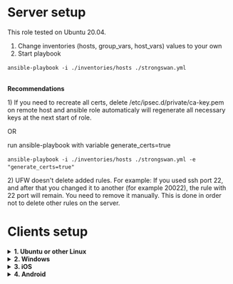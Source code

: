 <h1><b>Server setup</b></h1>

This role tested on Ubuntu 20.04.

1) Change inventories (hosts, group_vars, host_vars) values to your own 
2) Start playbook<br>
<p>
<code>ansible-playbook -i ./inventories/hosts ./strongswan.yml</code>
</p>
<br>
<b>Recommendations</b><br>
<p>
1) If you need to recreate all certs, delete /etc/ipsec.d/private/ca-key.pem on remote host
and ansible role automaticaly will regenerate all necessary keys at the next start of role.

OR

run ansible-playbook with variable generate_certs=true

<code>ansible-playbook -i ./inventories/hosts ./strongswan.yml -e "generate_certs=true"</code>
</p>
<p>
2) UFW doesn't delete added rules. For example: If you used ssh port 22, and after that you changed it 
to another (for example 20022), the rule with 22 port will remain. You need to remove it manually.
This is done in order not to delete other rules on the server.
</p>

<h1><b>Clients setup</b></h1>
<details>
<summary><b>1. Ubuntu or other Linux</b></summary>

<h2>Ubuntu or other Linux</h2>
Copy <code>/etc/ipsec.d/cacerts/ca-cert.pem</code> from remote host to local host 
<code>/etc/ipsec.d/cacerts/ca-cert.pem</code>

It is necessary that the key is located in this path /etc/ipsec.d/cacerts/ca-cert.pem on local mashine. 
Otherwise, the vpn client may not accept it.<br>
Use any vpn client you want.

Auth method EAP<br>
Use ca-cert.pem and login/password for vpn client.
</details>

<details>
<summary><b>2. Windows</b></summary>
<h2>Windows</h2>
Open <code>Manage Computer Certificates</code>.<br>
Add ca-cert.pem to <code>Trusted Root Certification Authorities</code>.

By steps:<br>

1)
<img alt="Windows_1" src="README_src/Windows/Windows_01.png" width="600">
<br><br>

2)
<img alt="Windows_2" src="README_src/Windows/Windows_02.png" width="600">
<br><br>

3)
<img alt="Windows_3" src="README_src/Windows/Windows_03.png" width="600">
<br><br>

4)
Choose All Files(&ast;.&ast;) and select ca-cert.pem

<img alt="Windows_4" src="README_src/Windows/Windows_04.png" width="600">
<br><br>

5)
<img alt="Windows_5" src="README_src/Windows/Windows_05.png" width="600">
<br><br>

6)
<img alt="Windows_6" src="README_src/Windows/Windows_06.png" width="600">
<br><br>

7)
<img alt="Windows_7" src="README_src/Windows/Windows_07.png" width="600"><br>

After that you can create VPN connection in Windows Settings. 
VPN Type: IKEv2, Authenticate by Login/Password. (Tested on Windows 10, 11)
<br>
</details>

<details>
<summary><b>3. iOS</b></summary>
<h2>iOS</h2>

1) Download ca-cert.pem using Safari (it is important use Safari browser). Then go to
Settings and open "Profile Downloaded" and choose "Install".


<img alt="iOS_01" src="README_src/iOS/iOS_01.png" width="300"/>
<br><br>
<img alt="iOS_01_1" src="README_src/iOS/iOS_01_1.png" width="300"/>
<br><br>
<img alt="iOS_01_2" src="README_src/iOS/iOS_01_2.png" width="300"/>
<br><br>

2) After that go to Settings <code>General -> VPN & Device Management -> VPN -> Add VPN Configuration</code><br>

<img alt="iOS_02" src="README_src/iOS/iOS_02.png" width="300"/>
<br><br>
<img alt="iOS_03" src="README_src/iOS/iOS_03.png" width="300"/>
<br><br>
<img alt="iOS_04" src="README_src/iOS/iOS_04.png" width="300"/>
<br><br>
<img alt="iOS_05" src="README_src/iOS/iOS_05.png" width="300"/>
<br><br>

3) Fill in the fields.

<img alt="iOS_06" src="README_src/iOS/iOS_06.png" width="300"/>
<br>
Type: IKEv2<br>
Server: your <code>server address</code><br>
Remote ID: your <code>server address</code><br>
User Authentication: <code>Username</code><br>
Username: your <code>login</code><br>
Password: your <code>password</code><br>
</details>

<details>
<summary><b>4. Android</b></summary>
<h2>Android</h2>

You have 2 ways:<br>

1) Use official application from Play Market <code>strongSwan VPN Client</code>
2) Use Android settings and create VPN Connection.

<h3>The 1 way:</h3>

1) Install the application <code>strongSwan VPN Client</code>

<img alt="Android_1" src="README_src/Android/the_1_way/Android_01.png" width="300">
<br><br>

2)
<img alt="Android_2" src="README_src/Android/the_1_way/Android_02.png" width="300">
<br><br>

3)
<img alt="Android_3" src="README_src/Android/the_1_way/Android_03.png" width="300">
<br><br>

4)
<img alt="Android_4" src="README_src/Android/the_1_way/Android_04.png" width="300">
<br><br>

5) Tap to Import certificate and choose ca-cert.pem file.

<img alt="Android_5" src="README_src/Android/the_1_way/Android_05.png" width="300">
<br><br>

6) Go back to main screen and choose "ADD VPN PROFILE". Fill in the fields, uncheck <code>Select CA certificate</code>
and choose imported certificate. 

<img alt="Android_6" src="README_src/Android/the_1_way/Android_06.png" width="300">
<br><br>

7) Sometimes the imported certificate is not displayed. In this case, go back
and open this menu again.

<img alt="Android_7" src="README_src/Android/the_1_way/Android_07.png" width="300">
<br><br>

8) You can add VPN shortcut to Android top menu.

<img alt="Android_8" src="README_src/Android/the_1_way/Android_08.png" width="300">
<br>

<h3>The 2 way:</h3>

1) Go to Android Settings, then <br>
<code>Security -> Encription & Credentials -> Install a certificate -> CA certificate</code><br>
and install ca-cert.pem
2) Go to Network -> VPN and create VPN conecction profile.<br>
Type: IKEv2/IPSec MSCHAPv2<br>
Server address: your <code>server address</code><br>
IPSec CA certificate - choose your imported certificate<br>
IPSec identifier: your <code>login</code><br>
Username: your <code>login</code><br>
Password: your <code>password</code><br>
</details>
